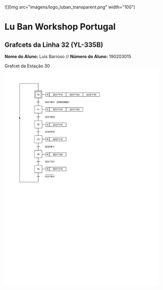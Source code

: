 ![](img src="imagens/logo_luban_transparent.png" width="100")




# Lu Ban Workshop Portugal

## Grafcets da Linha 32 (YL-335B)

<p>
  <strong>Nome do Aluno:</strong> Luis Barroso // <strong>Número do Aluno:</strong> 190203015
</p>

Grafcet da Estação 30 
![39PLC-1.png](./39PLC-1.png)

